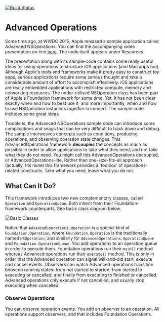 [![Build Status](https://travis-ci.org/royratcliffe/AdvancedOperations.svg?branch=master)](https://travis-ci.org/royratcliffe/AdvancedOperations)

# Advanced Operations

Some time ago, at WWDC 2015, Apple released a sample application called
Advanced NSOperations. You can find the accompanying video presentation on-line
[here](https://developer.apple.com/videos/play/wwdc2015/226/). The code itself
appears under Resources.

The presentation along with its sample-code contains some really useful ideas
for using operations to structure iOS applications (and Mac apps too). Although
Apple's tools and frameworks make it pretty easy to construct toy apps, serious
applications require some serious thought and take a considerable amount of
effort to accomplish effectively. iOS applications are really embedded
applications with restricted compute, memory and networking resources. The
under-utilised NSOperation class has been part of Apple's Foundation framework
for some time. Yet, it has not been clear exactly when and how to best use it;
and more importantly, when and how to use NSOperation instances *together* in
concert. The sample code includes some great ideas.

Trouble is, the Advanced NSOperations sample code can introduce some
complications and snags that can be very difficult to track down and debug. The
sample interweaves concepts such as conditions, producing operations, and
observing operation state changes. This AdvancedOperations framework
__decouples__ the concepts as much as possible in order to allow applications
to take what they need, and not take what they do not need. You might call this
AdvancedOperations decoupled, or AdvancedOperations-lite. Rather than
one-size-fits-all approach (actually, fits none) this framework provides a
'toolbox' of operations-related constructs. Take what you need, leave what you
do not.

## What Can It Do?

This framework introduces two new complementary classes, called `Operation` and `OperationQueue`. Both inherit from their Foundation-framework counterparts. See basic class diagram below.

![Basic Classes](http://royratcliffe.github.io/AdvancedOperations/images/basic-classes.svg "Basic Classes")

Notice that `AdvancedOperations.Operation` is a special kind of `Foundation.Operation`, where `Foundation.Operation` is the traditionally named `NSOperation`; and similarly for `AdvancedOperations.OperationQueue` and `Foundation.OperationQueue`. You add operations to an operation queue in order to execute them. Foundation operations run their `main()` method whereas Advanced operations run their `execute()` method. This is only in order that the Advanced operation can signal will-and-did start, execute and cancel events. Observers can watch Advanced operations transition between running states: from not started to started; from started to executing or cancelled; and finally from executing to finished or cancelled. Advanced operations only execute if not cancelled, and usually stop executing when cancelled.

### Observe Operations

You can observe operation events. You add an observer to an operation. All operations support observers, and that includes Foundation Operations.

